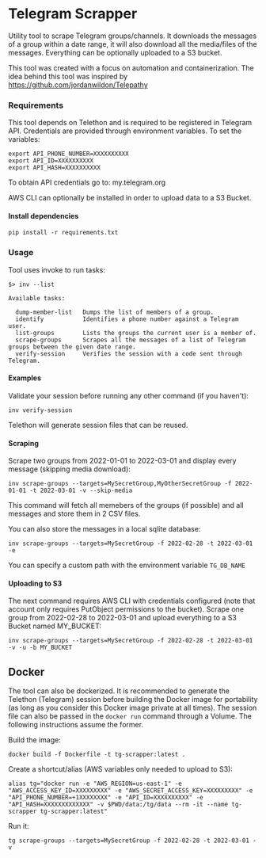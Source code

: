 # Telegram Scrapper

Utility tool to scrape Telegram groups/channels. It downloads the messages of a group within a date range, it will also download all the media/files of the messages. Everything can be optionally uploaded to a S3 bucket.

This tool was created with a focus on automation and containerization. The idea behind this tool was inspired by https://github.com/jordanwildon/Telepathy

### Requirements

This tool depends on Telethon and is required to be registered in Telegram API. Credentials are provided through environment variables. To set the variables:

```
export API_PHONE_NUMBER=XXXXXXXXXX
export API_ID=XXXXXXXXXX
export API_HASH=XXXXXXXXXX
```

To obtain API credentials go to: my.telegram.org

AWS CLI can optionally be installed in order to upload data to a S3 Bucket.

#### Install dependencies 

```
pip install -r requirements.txt
```

### Usage

Tool uses invoke to run tasks:
```
$> inv --list

Available tasks:

  dump-member-list   Dumps the list of members of a group.
  identify           Identifies a phone number against a Telegram user.
  list-groups        Lists the groups the current user is a member of.
  scrape-groups      Scrapes all the messages of a list of Telegram groups between the given date range.
  verify-session     Verifies the session with a code sent through Telegram.
```

#### Examples

Validate your session before running any other command (if you haven't):

```
inv verify-session
```
Telethon will generate session files that can be reused.

#### Scraping

Scrape two groups from 2022-01-01 to 2022-03-01 and display every message (skipping media download):

```
inv scrape-groups --targets=MySecretGroup,MyOtherSecretGroup -f 2022-01-01 -t 2022-03-01 -v --skip-media
```
This command will fetch all memebers of the groups (if possible) and all messages and store them in 2 CSV files.

You can also store the messages in a local sqlite database:

```
inv scrape-groups --targets=MySecretGroup -f 2022-02-28 -t 2022-03-01 -e
```

You can specify a custom path with the environment variable `TG_DB_NAME`

#### Uploading to S3

The next command requires AWS CLI with credentials configured (note that account only requires PutObject permissions to the bucket).
Scrape one group from 2022-02-28 to 2022-03-01 and upload everything to a S3 Bucket named MY_BUCKET:

```
inv scrape-groups --targets=MySecretGroup -f 2022-02-28 -t 2022-03-01 -v -u -b MY_BUCKET
```

## Docker

The tool can also be dockerized. It is recommended to generate the Telethon (Telegram) session before building the Docker image for portability (as long as you consider this Docker image private at all times). The session file can also be passed in the ```docker run``` command through a Volume. The following instructions assume the former.

Build the image:
```
docker build -f Dockerfile -t tg-scrapper:latest .
```

Create a shortcut/alias (AWS variables only needed to upload to S3):
```
alias tg="docker run -e "AWS_REGION=us-east-1" -e "AWS_ACCESS_KEY_ID=XXXXXXXXX" -e "AWS_SECRET_ACCESS_KEY=XXXXXXXXX" -e "API_PHONE_NUMBER=+1XXXXXXXX" -e "API_ID=XXXXXXXXXX" -e "API_HASH=XXXXXXXXXXXXX" -v $PWD/data:/tg/data --rm -it --name tg-scrapper tg-scrapper:latest"
```

Run it:
```
tg scrape-groups --targets=MySecretGroup -f 2022-02-28 -t 2022-03-01 -v
```
